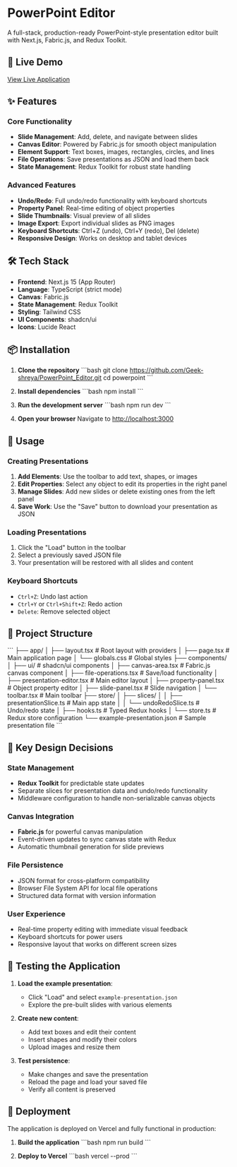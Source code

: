 # PowerPoint Editor 

A full-stack, production-ready PowerPoint-style presentation editor built with Next.js, Fabric.js, and Redux Toolkit.

## 🚀 Live Demo

[View Live Application](https://power-point-editor-gb8o-lju044192.vercel.app/)

## ✨ Features

### Core Functionality
- **Slide Management**: Add, delete, and navigate between slides
- **Canvas Editor**: Powered by Fabric.js for smooth object manipulation
- **Element Support**: Text boxes, images, rectangles, circles, and lines
- **File Operations**: Save presentations as JSON and load them back
- **State Management**: Redux Toolkit for robust state handling

### Advanced Features
- **Undo/Redo**: Full undo/redo functionality with keyboard shortcuts
- **Property Panel**: Real-time editing of object properties
- **Slide Thumbnails**: Visual preview of all slides
- **Image Export**: Export individual slides as PNG images
- **Keyboard Shortcuts**: Ctrl+Z (undo), Ctrl+Y (redo), Del (delete)
- **Responsive Design**: Works on desktop and tablet devices

## 🛠️ Tech Stack

- **Frontend**: Next.js 15 (App Router)
- **Language**: TypeScript (strict mode)
- **Canvas**: Fabric.js
- **State Management**: Redux Toolkit
- **Styling**: Tailwind CSS
- **UI Components**: shadcn/ui
- **Icons**: Lucide React

## 📦 Installation

1. **Clone the repository**
   \`\`\`bash
   git clone https://github.com/Geek-shreya/PowerPoint_Editor.git
   cd powerpoint
   \`\`\`

2. **Install dependencies**
   \`\`\`bash
   npm install
   \`\`\`

3. **Run the development server**
   \`\`\`bash
   npm run dev
   \`\`\`

4. **Open your browser**
   Navigate to [http://localhost:3000](http://localhost:3000)

## 🎯 Usage

### Creating Presentations
1. **Add Elements**: Use the toolbar to add text, shapes, or images
2. **Edit Properties**: Select any object to edit its properties in the right panel
3. **Manage Slides**: Add new slides or delete existing ones from the left panel
4. **Save Work**: Use the "Save" button to download your presentation as JSON

### Loading Presentations
1. Click the "Load" button in the toolbar
2. Select a previously saved JSON file
3. Your presentation will be restored with all slides and content

### Keyboard Shortcuts
- `Ctrl+Z`: Undo last action
- `Ctrl+Y` or `Ctrl+Shift+Z`: Redo action
- `Delete`: Remove selected object

## 📁 Project Structure

\`\`\`
├── app/
│   ├── layout.tsx          # Root layout with providers
│   ├── page.tsx            # Main application page
│   └── globals.css         # Global styles
├── components/
│   ├── ui/                 # shadcn/ui components
│   ├── canvas-area.tsx     # Fabric.js canvas component
│   ├── file-operations.tsx # Save/load functionality
│   ├── presentation-editor.tsx # Main editor layout
│   ├── property-panel.tsx  # Object property editor
│   ├── slide-panel.tsx     # Slide navigation
│   └── toolbar.tsx         # Main toolbar
├── store/
│   ├── slices/
│   │   ├── presentationSlice.ts # Main app state
│   │   └── undoRedoSlice.ts     # Undo/redo state
│   ├── hooks.ts            # Typed Redux hooks
│   └── store.ts            # Redux store configuration
└── example-presentation.json # Sample presentation file
\`\`\`

## 🎨 Key Design Decisions

### State Management
- **Redux Toolkit** for predictable state updates
- Separate slices for presentation data and undo/redo functionality
- Middleware configuration to handle non-serializable canvas objects

### Canvas Integration
- **Fabric.js** for powerful canvas manipulation
- Event-driven updates to sync canvas state with Redux
- Automatic thumbnail generation for slide previews

### File Persistence
- JSON format for cross-platform compatibility
- Browser File System API for local file operations
- Structured data format with version information

### User Experience
- Real-time property editing with immediate visual feedback
- Keyboard shortcuts for power users
- Responsive layout that works on different screen sizes

## 🧪 Testing the Application

1. **Load the example presentation**:
   - Click "Load" and select `example-presentation.json`
   - Explore the pre-built slides with various elements

2. **Create new content**:
   - Add text boxes and edit their content
   - Insert shapes and modify their colors
   - Upload images and resize them

3. **Test persistence**:
   - Make changes and save the presentation
   - Reload the page and load your saved file
   - Verify all content is preserved

## 🚀 Deployment

The application is deployed on Vercel and fully functional in production:

1. **Build the application**
   \`\`\`bash
   npm run build
   \`\`\`

2. **Deploy to Vercel**
   \`\`\`bash
   vercel --prod
   \`\`\`

